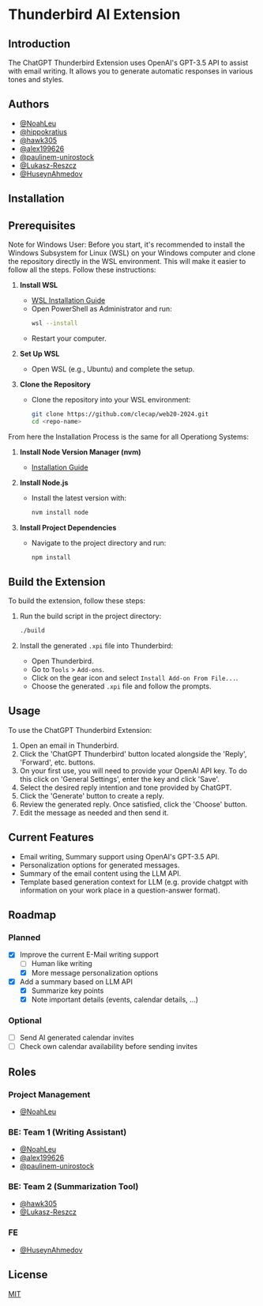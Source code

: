 # Thunderbird AI Extension

## Introduction

The ChatGPT Thunderbird Extension uses OpenAI's GPT-3.5 API to assist with email writing. It allows you to generate automatic responses in various tones and styles.

## Authors

- [@NoahLeu](https://www.github.com/NoahLeu)
- [@hippokratius](https://www.github.com/hippokratius)
- [@hawk305](https://www.github.com/hawk305)
- [@alex199626](https://www.github.com/alex199626)
- [@paulinem-unirostock](https://www.github.com/paulinem-unirostock)
- [@Lukasz-Reszcz](https://www.github.com/Lukasz-Reszcz)
- [@HuseynAhmedov](https://www.github.com/HuseynAhmedov)

## Installation

## Prerequisites

Note for Windows User: Before you start, it's recommended to install the Windows Subsystem for Linux (WSL) on your Windows computer and clone the repository directly in the WSL environment. This will make it easier to follow all the steps. Follow these instructions:

1. **Install WSL**

   - [WSL Installation Guide](https://docs.microsoft.com/en-us/windows/wsl/install)
   - Open PowerShell as Administrator and run:
     ```sh
     wsl --install
     ```
   - Restart your computer.

2. **Set Up WSL**

   - Open WSL (e.g., Ubuntu) and complete the setup.

3. **Clone the Repository**
   - Clone the repository into your WSL environment:
     ```sh
     git clone https://github.com/clecap/web20-2024.git
     cd <repo-name>
     ```

From here the Installation Process is the same for all Operationg Systems:

1. **Install Node Version Manager (nvm)**

   - [Installation Guide](https://github.com/nvm-sh/nvm#installing-and-updating)

2. **Install Node.js**

   - Install the latest version with:
     ```sh
     nvm install node
     ```

3. **Install Project Dependencies**
   - Navigate to the project directory and run:
     ```sh
     npm install
     ```

## Build the Extension

To build the extension, follow these steps:

1. Run the build script in the project directory:

   ```sh
   ./build
   ```

2. Install the generated `.xpi` file into Thunderbird:
   - Open Thunderbird.
   - Go to `Tools` > `Add-ons`.
   - Click on the gear icon and select `Install Add-on From File...`.
   - Choose the generated `.xpi` file and follow the prompts.

## Usage

To use the ChatGPT Thunderbird Extension:

1. Open an email in Thunderbird.
2. Click the 'ChatGPT Thunderbird' button located alongside the 'Reply', 'Forward', etc. buttons.
3. On your first use, you will need to provide your OpenAI API key. To do this click on 'General Settings', enter the key and click 'Save'.
4. Select the desired reply intention and tone provided by ChatGPT.
5. Click the 'Generate' button to create a reply.
6. Review the generated reply. Once satisfied, click the 'Choose' button.
7. Edit the message as needed and then send it.

## Current Features

- Email writing, Summary support using OpenAI's GPT-3.5 API.
- Personalization options for generated messages.
- Summary of the email content using the LLM API.
- Template based generation context for LLM (e.g. provide chatgpt with information on your work place in a question-answer format).

## Roadmap

### Planned

- [x] Improve the current E-Mail writing support
  - [ ] Human like writing
  - [x] More message personalization options
- [x] Add a summary based on LLM API
  - [x] Summarize key points
  - [x] Note important details (events, calendar details, ...)

### Optional

- [ ] Send AI generated calendar invites
- [ ] Check own calendar availability before sending invites

## Roles

### Project Management

- [@NoahLeu](https://www.github.com/NoahLeu)

### BE: Team 1 (Writing Assistant)

- [@NoahLeu](https://www.github.com/NoahLeu)
- [@alex199626](https://www.github.com/alex199626)
- [@paulinem-unirostock](https://www.github.com/paulinem-unirostock)

### BE: Team 2 (Summarization Tool)

- [@hawk305](https://www.github.com/hawk305)
- [@Lukasz-Reszcz](https://www.github.com/Lukasz-Reszcz)

### FE

- [@HuseynAhmedov](https://www.github.com/HuseynAhmedov)

## License

[MIT](https://choosealicense.com/licenses/mit/)

